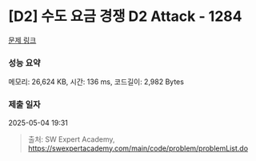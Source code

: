 # [D2] 수도 요금 경쟁 D2 Attack - 1284 

[문제 링크](https://swexpertacademy.com/main/code/problem/problemDetail.do?contestProbId=AV189xUaI8UCFAZN) 

### 성능 요약

메모리: 26,624 KB, 시간: 136 ms, 코드길이: 2,982 Bytes

### 제출 일자

2025-05-04 19:31



> 출처: SW Expert Academy, https://swexpertacademy.com/main/code/problem/problemList.do
